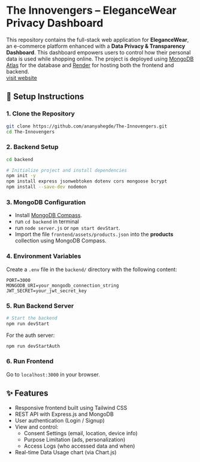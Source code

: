 
# The Innovengers – EleganceWear Privacy Dashboard

This repository contains the full-stack web application for **EleganceWear**, an e-commerce platform enhanced with a **Data Privacy & Transparency Dashboard**. This dashboard empowers users to control how their personal data is used while shopping online. The project is deployed using [MongoDB Atlas](https://www.mongodb.com/cloud/atlas) for the database and [Render](https://render.com/) for hosting both the frontend and backend. <br>
[visit website](https://the-innovengers-frontend.onrender.com/) <br> 

## 🚀 Setup Instructions

### 1. Clone the Repository

```bash
git clone https://github.com/ananyahegde/The-Innovengers.git
cd The-Innovengers
```

### 2. Backend Setup

```bash
cd backend

# Initialize project and install dependencies
npm init -y
npm install express jsonwebtoken dotenv cors mongoose bcrypt
npm install --save-dev nodemon
```

### 3. MongoDB Configuration

- Install [MongoDB Compass](https://www.mongodb.com/docs/manual/administration/install-community/).
- run `cd backend` in terminal
- run `node server.js` or  `npm start devStart`.  
- Import the file `frontend/assets/products.json` into the **products** collection using MongoDB Compass.

### 4. Environment Variables

Create a `.env` file in the `backend/` directory with the following content:

```env
PORT=3000
MONGODB_URI=your_mongodb_connection_string
JWT_SECRET=your_jwt_secret_key
```

### 5. Run Backend Server

```bash
# Start the backend
npm run devStart
```

For the auth server:

```bash
npm run devStartAuth
```

### 6. Run Frontend

Go to `localhost:3000` in your browser.


## ✨ Features

- Responsive frontend built using Tailwind CSS
- REST API with Express.js and MongoDB
- User authentication (Login / Signup)
- View and control:
  - Consent Settings (email, location, device info)
  - Purpose Limitation (ads, personalization)
  - Access Logs (who accessed data and when)
- Real-time Data Usage chart (via Chart.js)
  
